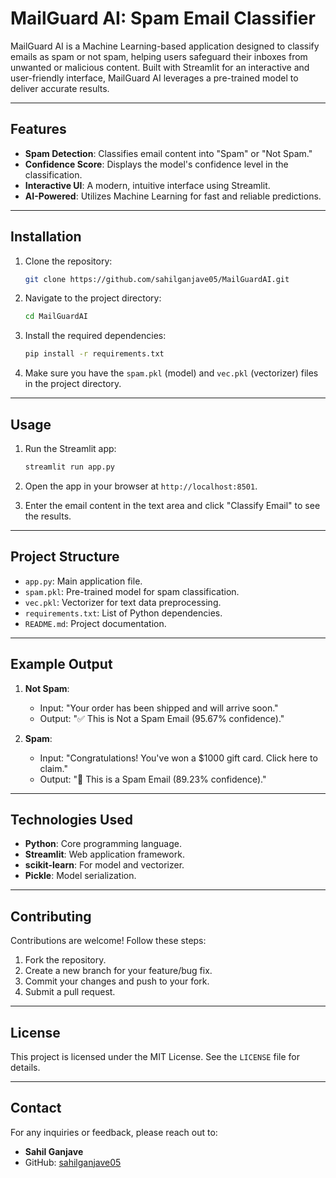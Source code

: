 # MailGuard AI: Spam Email Classifier

MailGuard AI is a Machine Learning-based application designed to classify emails as spam or not spam, helping users safeguard their inboxes from unwanted or malicious content. Built with Streamlit for an interactive and user-friendly interface, MailGuard AI leverages a pre-trained model to deliver accurate results.

---

## Features

- **Spam Detection**: Classifies email content into "Spam" or "Not Spam."
- **Confidence Score**: Displays the model's confidence level in the classification.
- **Interactive UI**: A modern, intuitive interface using Streamlit.
- **AI-Powered**: Utilizes Machine Learning for fast and reliable predictions.

---

## Installation

1. Clone the repository:
   ```bash
   git clone https://github.com/sahilganjave05/MailGuardAI.git
   ```

2. Navigate to the project directory:
   ```bash
   cd MailGuardAI
   ```

3. Install the required dependencies:
   ```bash
   pip install -r requirements.txt
   ```

4. Make sure you have the `spam.pkl` (model) and `vec.pkl` (vectorizer) files in the project directory.

---

## Usage

1. Run the Streamlit app:
   ```bash
   streamlit run app.py
   ```

2. Open the app in your browser at `http://localhost:8501`.

3. Enter the email content in the text area and click "Classify Email" to see the results.

---

## Project Structure

- `app.py`: Main application file.
- `spam.pkl`: Pre-trained model for spam classification.
- `vec.pkl`: Vectorizer for text data preprocessing.
- `requirements.txt`: List of Python dependencies.
- `README.md`: Project documentation.

---

## Example Output

1. **Not Spam**:
   - Input: "Your order has been shipped and will arrive soon."
   - Output: "✅ This is Not a Spam Email (95.67% confidence)."

2. **Spam**:
   - Input: "Congratulations! You've won a $1000 gift card. Click here to claim."
   - Output: "🚫 This is a Spam Email (89.23% confidence)."

---

## Technologies Used

- **Python**: Core programming language.
- **Streamlit**: Web application framework.
- **scikit-learn**: For model and vectorizer.
- **Pickle**: Model serialization.

---

## Contributing

Contributions are welcome! Follow these steps:

1. Fork the repository.
2. Create a new branch for your feature/bug fix.
3. Commit your changes and push to your fork.
4. Submit a pull request.

---

## License

This project is licensed under the MIT License. See the `LICENSE` file for details.

---

## Contact

For any inquiries or feedback, please reach out to:
- **Sahil Ganjave**
- GitHub: [sahilganjave05](https://github.com/sahilganjave05)
